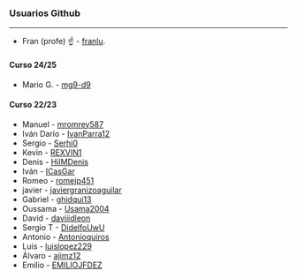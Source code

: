### Usuarios Github
----
* Fran (profe) :point_up: - [franlu](https://github.com/franlu).

#### Curso 24/25

* Mario G. - [mg9-d9](https://github.com/mg9-d9)

#### Curso 22/23
* Manuel - [mromrey587](https://github.com/mromrey587/1-GSDAM-Lenguaje-De-Marcas)
* Iván Darío - [IvanParra12](https://github.com/IvanParra12/1DAM-LMSGI)
* Sergio - [Serhi0](https://github.com/Serhi0/1DAM-LMSGI)
* Kevin - [REXVIN1](https://github.com/REXVIN1/1-DAM-LMSGI)
* Denis - [HiIMDenis](https://github.com/HiIMDenis)
* Iván - [ICasGar](https://github.com/ICasGar/1-DAM/tree/ICasGar/1-DAM-LDMSGI)
* Romeo - [romejp451](https://github.com/romejp451)
* javier - [javiergranizoaguilar](https://github.com/javiergranizoaguilar/1-dam-LMSGI)
* Gabriel - [ghidqui13](https://github.com/ghidqui13/1DAM-LMSGI)
* Oussama - [Usama2004](https://github.com/Usama2004/1-DAM-LMSGI)
* David - [daviiidleon](https://github.com/daviiidleon)
* Sergio T - [DidelfoUwU](https://github.com/DidelfoUwU/1Dam-LMSGI)
* Antonio - [Antonioquiros](https://github.com/Antonioquiros/1-DAM-LMSGI)
* Luis - [luislopez229](https://github.com/luislopez229/1-DAM-LMSGI)
* Álvaro - [ajimz12](https://github.com/ajimz12/1DAM-LMSGI)
* Emilio - [EMILIOJFDEZ](https://github.com/EMILIOJFDEZ/1-DAM-LMSGI)
